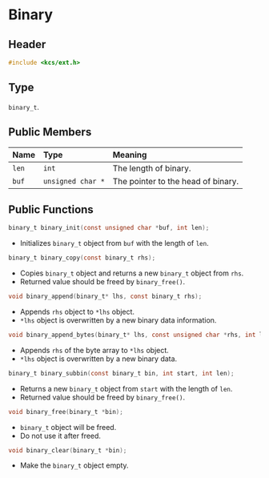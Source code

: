
# Binary

## Header

```c
#include <kcs/ext.h>
```

## Type

`binary_t`.

## Public Members

| Name  |       Type        |              Meaning               |
| :---- | :---------------- | :--------------------------------- |
| `len` | `int`             | The length of binary.              |
| `buf` | `unsigned char *` | The pointer to the head of binary. |

## Public Functions

```c
binary_t binary_init(const unsigned char *buf, int len);
```
*   Initializes `binary_t` object from `buf` with the length of `len`.

```c
binary_t binary_copy(const binary_t rhs);
```
*   Copies `binary_t` object and returns a new `binary_t` object from `rhs`.
*   Returned value should be freed by `binary_free()`.

```c
void binary_append(binary_t* lhs, const binary_t rhs);
```
*   Appends `rhs` object to `*lhs` object.
*   `*lhs` object is overwritten by a new binary data information.

```c
void binary_append_bytes(binary_t* lhs, const unsigned char *rhs, int len);
```
*   Appends `rhs` of the byte array to `*lhs` object.
*   `*lhs` object is overwritten by a new binary data.

```c
binary_t binary_subbin(const binary_t bin, int start, int len);
```
*   Returns a new `binary_t` object from `start` with the length of `len`.
*   Returned value should be freed by `binary_free()`.

```c
void binary_free(binary_t *bin);
```
*   `binary_t` object will be freed.
*   Do not use it after freed.

```c
void binary_clear(binary_t *bin);
```
*   Make the `binary_t` object empty.
